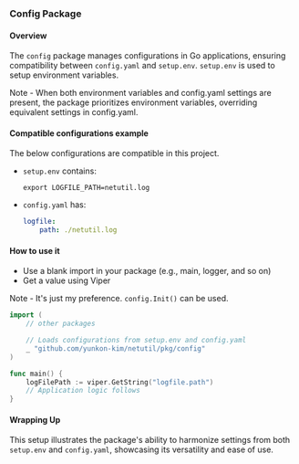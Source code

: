 ### Config Package

#### Overview
The `config` package manages configurations in Go applications,
ensuring compatibility between `config.yaml` and `setup.env`. 
`setup.env` is used to setup environment variables.

Note - When both environment variables and config.yaml settings are present,
the package prioritizes environment variables, overriding equivalent settings in config.yaml.

#### Compatible configurations example

The below configurations are compatible in this project.

- `setup.env` contains:
    ```
    export LOGFILE_PATH=netutil.log
    ```

- `config.yaml` has:
    ```yaml
    logfile:
        path: ./netutil.log
    ```

#### How to use it

- Use a blank import in your package (e.g., main, logger, and so on)
- Get a value using Viper

Note - It's just my preference. `config.Init()` can be used.

```go
import (
    // other packages

    // Loads configurations from setup.env and config.yaml
    _ "github.com/yunkon-kim/netutil/pkg/config"
)

func main() {
    logFilePath := viper.GetString("logfile.path")
    // Application logic follows
}
```

#### Wrapping Up

This setup illustrates the package's ability to harmonize settings from both `setup.env` and `config.yaml`,
showcasing its versatility and ease of use.
